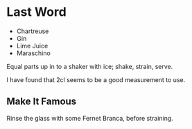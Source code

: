 Last Word
=========

- Chartreuse
- Gin
- Lime Juice
- Maraschino

Equal parts up in to a shaker with ice; shake, strain, serve.

I have found that 2cl seems to be a good measurement to use.

Make It Famous
--------------

Rinse the glass with some Fernet Branca, before straining.
